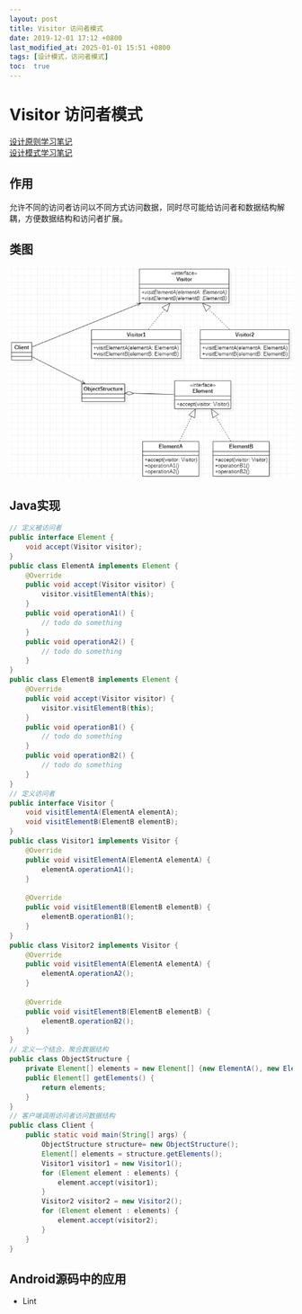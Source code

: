```yaml
---
layout: post
title: Visitor 访问者模式
date: 2019-12-01 17:12 +0800
last_modified_at: 2025-01-01 15:51 +0800
tags: [设计模式，访问者模式]
toc:  true
---
```


# Visitor 访问者模式

[设计原则学习笔记](https://www.jianshu.com/p/f7f79adad32b)  
[设计模式学习笔记](https://www.jianshu.com/p/08bf9381697c)  
## 作用
允许不同的访问者访问以不同方式访问数据，同时尽可能给访问者和数据结构解耦，方便数据结构和访问者扩展。
## 类图
![访问者模式](https://github.com/Charles199310/Charles199310.github.io/blob/main/assets/images/visitor_01.PNG?raw=true)
## Java实现
```Java
// 定义被访问者
public interface Element {
    void accept(Visitor visitor);
}
public class ElementA implements Element {
    @Override
    public void accept(Visitor visitor) {
        visitor.visitElementA(this);
    }
    public void operationA1() {
        // todo do something
    }
    public void operationA2() {
        // todo do something
    }
}
public class ElementB implements Element {
    @Override
    public void accept(Visitor visitor) {
        visitor.visitElementB(this);
    }
    public void operationB1() {
        // todo do something
    }
    public void operationB2() {
        // todo do something
    }
}
// 定义访问者
public interface Visitor {
    void visitElementA(ElementA elementA);
    void visitElementB(ElementB elementB);
}
public class Visitor1 implements Visitor {
    @Override
    public void visitElementA(ElementA elementA) {
        elementA.operationA1();
    }

    @Override
    public void visitElementB(ElementB elementB) {
        elementB.operationB1();
    }
}
public class Visitor2 implements Visitor {
    @Override
    public void visitElementA(ElementA elementA) {
        elementA.operationA2();
    }

    @Override
    public void visitElementB(ElementB elementB) {
        elementB.operationB2();
    }
}
// 定义一个结合，聚合数据结构
public class ObjectStructure {
    private Element[] elements = new Element[] {new ElementA(), new ElementB()};
    public Element[] getElements() {
        return elements;
    }
}
// 客户端调用访问者访问数据结构
public class Client {
    public static void main(String[] args) {
        ObjectStructure structure= new ObjectStructure();
        Element[] elements = structure.getElements();
        Visitor1 visitor1 = new Visitor1();
        for (Element element : elements) {
            element.accept(visitor1);
        }
        Visitor2 visitor2 = new Visitor2();
        for (Element element : elements) {
            element.accept(visitor2);
        }
    }
}
```
## Android源码中的应用
* Lint
